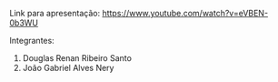 Link para apresentação: https://www.youtube.com/watch?v=eVBEN-0b3WU

Integrantes:
1. Douglas Renan Ribeiro Santo
2. João Gabriel Alves Nery
